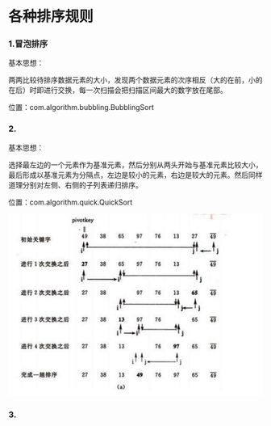 各种排序规则
====

### 1.冒泡排序

基本思想：

两两比较待排序数据元素的大小，发现两个数据元素的次序相反（大的在前，小的在后）时即进行交换，每一次扫描会把扫描区间最大的数字放在尾部。

位置：com.algorithm.bubbling.BubblingSort

### 2. 

基本思想：

选择最左边的一个元素作为基准元素，然后分别从两头开始与基准元素比较大小，最后形成以基准元素为分隔点，左边是较小的元素，右边是较大的元素。然后同样道理分别对左侧、右侧的子列表递归排序。

位置：com.algorithm.quick.QuickSort

![image](img/Snip20160606_118.png)

### 3. 
